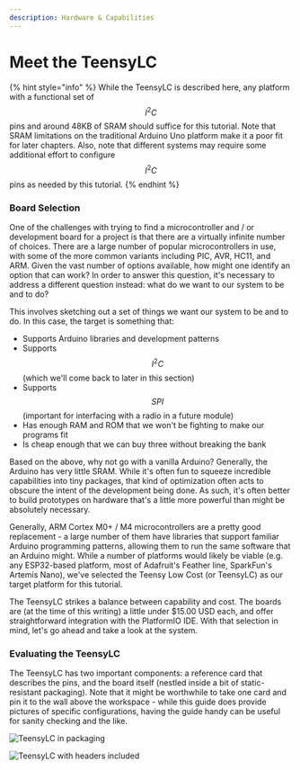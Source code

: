 ```yaml
---
description: Hardware & Capabilities
---
```


# Meet the TeensyLC

{% hint style="info" %}
While the TeensyLC is described here, any platform with a functional set of$$I^2C$$pins and around 48KB of SRAM should suffice for this tutorial.  Note that SRAM limitations on the traditional Arduino Uno platform make it a poor fit for later chapters.  Also, note that different systems may require some additional effort to configure $$I^2C$$pins as needed by this tutorial.
{% endhint %}

### Board Selection

One of the challenges with trying to find a microcontroller and / or development board for a project is that there are a virtually infinite number of choices.  There are a large number of popular microcontrollers in use, with some of the more common variants including PIC, AVR, HC11, and ARM.  Given the vast number of options available, how might one identify an option that can work?  In order to answer this question, it's necessary to address a different question instead: what do we want to our system to be and to do?

This involves sketching out a set of things we want our system to be and to do.  In this case, the target is something that:

* Supports Arduino libraries and development patterns
* Supports$$I^2C$$\(which we'll come back to later in this section\)
* Supports$$SPI$$\(important for interfacing with a radio in a future module\)
* Has enough RAM and ROM that we won't be fighting to make our programs fit
* Is cheap enough that we can buy three without breaking the bank

Based on the above, why not go with a vanilla Arduino?  Generally, the Arduino has very little SRAM.  While it's often fun to squeeze incredible capabilities into tiny packages, that kind of optimization often acts to obscure the intent of the development being done.  As such, it's often better to build prototypes on hardware that's a little more powerful than might be absolutely necessary.

Generally, ARM Cortex M0+ / M4 microcontrollers are a pretty good replacement - a large number of them have libraries that support familiar Arduino programming patterns, allowing them to run the same software that an Arduino might.  While a number of platforms would likely be viable \(e.g. any ESP32-based platform, most of Adafruit's Feather line, SparkFun's Artemis Nano\), we've selected the Teensy Low Cost \(or TeensyLC\) as our target platform for this tutorial.  

The TeensyLC strikes a balance between capability and cost.  The boards are \(at the time of this writing\) a little under $15.00 USD each, and offer straightforward integration with the PlatformIO IDE.  With that selection in mind, let's go ahead and take a look at the system.

### Evaluating the TeensyLC

The TeensyLC has two important components: a reference card that describes the pins, and the board itself \(nestled inside a bit of static-resistant packaging\).  Note that it might be worthwhile to take one card and pin it to the wall above the workspace - while this guide does provide pictures of specific configurations, having the guide handy can be useful for sanity checking and the like.

![TeensyLC in packaging](../.gitbook/assets/image%20%284%29.png)

![TeensyLC with headers included](../.gitbook/assets/image%20%286%29.png)



